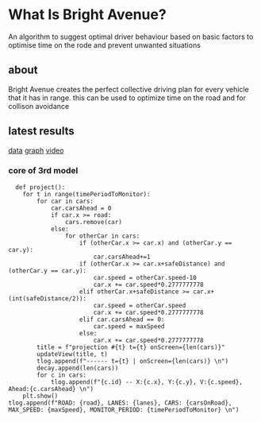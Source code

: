 # What Is Bright Avenue?
An algorithm to suggest optimal driver behaviour based on basic factors to optimise time on the rode and prevent unwanted situations
## about
Bright Avenue creates the perfect collective driving plan for every vehicle that it has in range. this can be used to optimize time on the road and for collison avoidance
## latest results
[data]()
[graph]()
[video]()

### core of 3rd model
```
  def project():
    for t in range(timePeriodToMonitor):        
        for car in cars:
            car.carsAhead = 0
            if car.x >= road:
                cars.remove(car)
            else:
                for otherCar in cars:
                    if (otherCar.x >= car.x) and (otherCar.y == car.y):
                        car.carsAhead+=1
                    if (otherCar.x >= car.x+safeDistance) and (otherCar.y == car.y):
                        car.speed = otherCar.speed-10
                        car.x += car.speed*0.2777777778
                    elif otherCar.x+safeDistance >= car.x+(int(safeDistance/2)):
                        car.speed = otherCar.speed
                        car.x += car.speed*0.2777777778
                    elif car.carsAhead == 0:
                        car.speed = maxSpeed
                    else:
                        car.x += car.speed*0.2777777778
        title = f"projection #{t} t={t} onScreen={len(cars)}"        
        updateView(title, t)
        tlog.append(f"------ t={t} | onScreen={len(cars)} \n")
        decay.append(len(cars))
        for c in cars:
            tlog.append(f"{c.id} -- X:{c.x}, Y:{c.y}, V:{c.speed}, Ahead:{c.carsAhead} \n")
    plt.show()
tlog.append(f"ROAD: {road}, LANES: {lanes}, CARS: {carsOnRoad}, MAX_SPEED: {maxSpeed}, MONITOR_PERIOD: {timePeriodToMonitor} \n")
```
